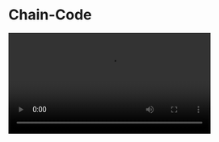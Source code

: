 # Chain-Code
<video width="400" autoplay>
  <source src="chain code 4connect.mp4" type="video/mp4"> 
</video>
